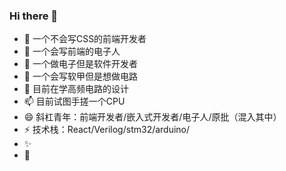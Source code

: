 ### Hi there 👋


- 🔭 一个不会写CSS的前端开发者
- 🌱 一个会写前端的电子人
- 👯 一个做电子但是软件开发者
- 🤔 一个会写软甲但是想做电路
- 💬 目前在学高频电路的设计
- 📫 目前试图手搓一个CPU
- 😄 斜杠青年：前端开发者/嵌入式开发者/电子人/原批（混入其中）
- ⚡ 技术栈：React/Verilog/stm32/arduino/
- ✨
- 👋

